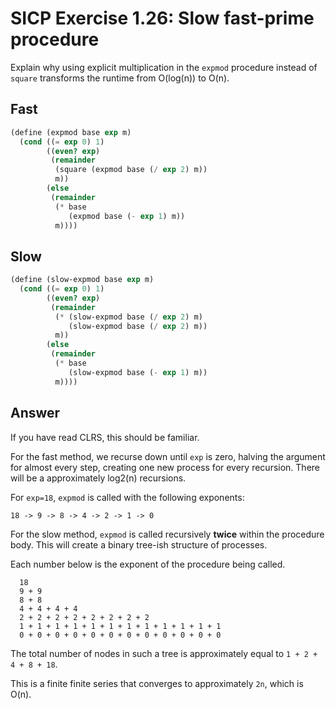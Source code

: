 # SICP Exercise 1.26: Slow fast-prime procedure

Explain why using explicit multiplication in the `expmod` procedure
instead of `square`
transforms the runtime from O(log(n)) to O(n).

## Fast
```scheme
(define (expmod base exp m)
  (cond ((= exp 0) 1)
        ((even? exp)
         (remainder 
          (square (expmod base (/ exp 2) m))
          m))
        (else
         (remainder 
          (* base 
             (expmod base (- exp 1) m))
          m))))
```

## Slow

```scheme
(define (slow-expmod base exp m)
  (cond ((= exp 0) 1)
        ((even? exp)
         (remainder 
          (* (slow-expmod base (/ exp 2) m)
             (slow-expmod base (/ exp 2) m))
          m))
        (else
         (remainder 
          (* base 
             (slow-expmod base (- exp 1) m))
          m))))
```

## Answer

If you have read CLRS, this should be familiar.

For the fast method, we recurse down until `exp` is zero,
halving the argument for almost every step,
creating one new process for every recursion.
There will be a approximately log2(n) recursions.

For `exp=18`, `expmod` is called with the following exponents:
```
18 -> 9 -> 8 -> 4 -> 2 -> 1 -> 0
```

For the slow method,
`expmod` is called recursively **twice** within the procedure body.
This will create a binary tree-ish structure of processes.

Each number below is the exponent of the procedure being called.
```
  18
  9 + 9
  8 + 8
  4 + 4 + 4 + 4
  2 + 2 + 2 + 2 + 2 + 2 + 2 + 2
  1 + 1 + 1 + 1 + 1 + 1 + 1 + 1 + 1 + 1 + 1 + 1
  0 + 0 + 0 + 0 + 0 + 0 + 0 + 0 + 0 + 0 + 0 + 0
```

The total number of nodes in such a tree is approximately equal to
`1 + 2 + 4 + 8 + 18`.

This is a finite finite series that converges to approximately `2n`,
which is O(n).